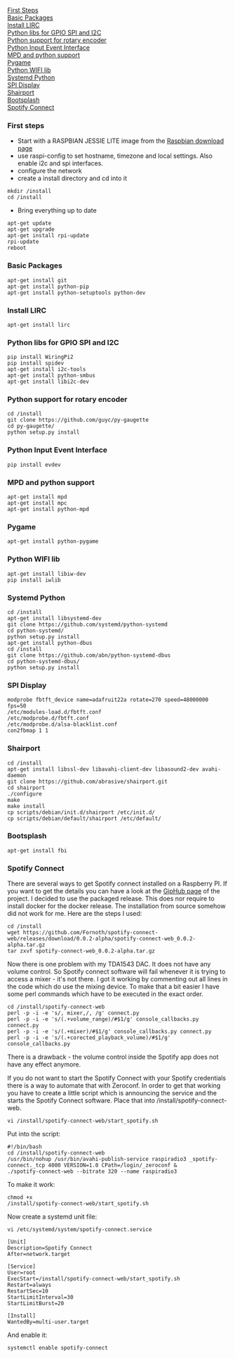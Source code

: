[First Steps](#first-steps)<br>
[Basic Packages](#basic-packages)<br>
[Install LIRC](#install-lirc)<br>
[Python libs for GPIO SPI and I2C](#python-libs-for-gpio-spi-and-i2c)<br>
[Python support for rotary encoder](#python-support-for-rotary-encoder)<br>
[Python Input Event Interface](#python-input-event-interface)<br>
[MPD and python support](#mpd-and-python-support)<br>
[Pygame](#pygame)<br>
[Python WIFI lib](#python-wifi-lib)<br>
[Systemd Python](#systemd-python)<br>
[SPI Display](#spi-display)<br>
[Shairport](#shairport)<br>
[Bootsplash](#bootsplash)<br>
[Spotify Connect](#spotify-connect)<br>

### First steps
- Start with a RASPBIAN JESSIE LITE image from the [Raspbian download page](https://www.raspberrypi.org/downloads/raspbian/)
- use raspi-config to set hostname, timezone and local settings. Also enable i2c and spi interfaces.
- configure the network 
- create a install directory and cd into it
```
mkdir /install
cd /install
```
- Bring everything up to date
```
apt-get update
apt-get upgrade
apt-get install rpi-update
rpi-update
reboot
```
### Basic Packages
```
apt-get install git
apt-get install python-pip
apt-get install python-setuptools python-dev
```

### Install LIRC
```
apt-get install lirc
```

### Python libs for GPIO SPI and I2C
```
pip install WiringPi2
pip install spidev
apt-get install i2c-tools
apt-get install python-smbus
apt-get install libi2c-dev
```

### Python support for rotary encoder
```
cd /install
git clone https://github.com/guyc/py-gaugette
cd py-gaugette/
python setup.py install
```

### Python Input Event Interface
```
pip install evdev
```

### MPD and python support
```
apt-get install mpd
apt-get install mpc
apt-get install python-mpd
```

### Pygame
```
apt-get install python-pygame
```

### Python WIFI lib
```
apt-get install libiw-dev
pip install iwlib
```

### Systemd Python
```
cd /install
apt-get install libsystemd-dev
git clone https://github.com/systemd/python-systemd
cd python-systemd/
python setup.py install
apt-get install python-dbus
cd /install
git clone https://github.com/abn/python-systemd-dbus
cd python-systemd-dbus/
python setup.py install
```

### SPI Display
```
modprobe fbtft_device name=adafruit22a rotate=270 speed=48000000 fps=50
/etc/modules-load.d/fbtft.conf
/etc/modprobe.d/fbtft.conf
/etc/modprobe.d/alsa-blacklist.conf
con2fbmap 1 1
```

### Shairport
```
cd /install
apt-get install libssl-dev libavahi-client-dev libasound2-dev avahi-daemon
git clone https://github.com/abrasive/shairport.git
cd shairport
./configure
make
make install
cp scripts/debian/init.d/shairport /etc/init.d/
cp scripts/debian/default/shairport /etc/default/
```

### Bootsplash
```
apt-get install fbi
```

### Spotify Connect
There are several ways to get Spotify connect installed on a Raspberry PI. If you want to get the details you can have a look at the [GipHub page](https://github.com/Fornoth/spotify-connect-web) of the project.
I decided to use the packaged release. This does nor require to install docker for the docker release. The installation from source somehow did not work for me. Here are the steps I used:
```
cd /install
wget https://github.com/Fornoth/spotify-connect-web/releases/download/0.0.2-alpha/spotify-connect-web_0.0.2-alpha.tar.gz
tar zxvf spotify-connect-web_0.0.2-alpha.tar.gz
```
Now there is one problem with my TDA1543 DAC. It does not have any volume control. So Spotify connect software will fail whenever it is trying to access a mixer - it's not there. I got it working by commenting out all lines in the code which do use the mixing device. To make that a bit easier I have some perl commands which have to be executed in the exact order.
```
cd /install/spotify-connect-web
perl -p -i -e 's/, mixer,/, /g' connect.py
perl -p -i -e 's/(.+volume_range)/#$1/g' console_callbacks.py connect.py
perl -p -i -e 's/(.+mixer)/#$1/g' console_callbacks.py connect.py
perl -p -i -e 's/(.+corected_playback_volume)/#$1/g' console_callbacks.py 
```
There is a drawback - the volume control inside the Spotify app does not have any effect anymore.

If you do not want to start the Spotify Connect with your Spotify credentials there is a way to automate that with Zeroconf.
In order to get that working you have to create a little script which is announcing the service and the starts the Spotify Connect software. Place that into /install/spotify-connect-web.
```
vi /install/spotify-connect-web/start_spotify.sh
```
Put into the script:
```
#!/bin/bash
cd /install/spotify-connect-web
/usr/bin/nohup /usr/bin/avahi-publish-service raspiradio3 _spotify-connect._tcp 4000 VERSION=1.0 CPath=/login/_zeroconf &
./spotify-connect-web --bitrate 320 --name raspiradio3
```
To make it work:
```
chmod +x 
/install/spotify-connect-web/start_spotify.sh
```
Now create a systemd unit file:
```
vi /etc/systemd/system/spotify-connect.service
```
```
[Unit]
Description=Spotify Connect
After=network.target

[Service]
User=root
ExecStart=/install/spotify-connect-web/start_spotify.sh
Restart=always
RestartSec=10
StartLimitInterval=30
StartLimitBurst=20

[Install]
WantedBy=multi-user.target
```
And enable it:
```
systemctl enable spotify-connect
```